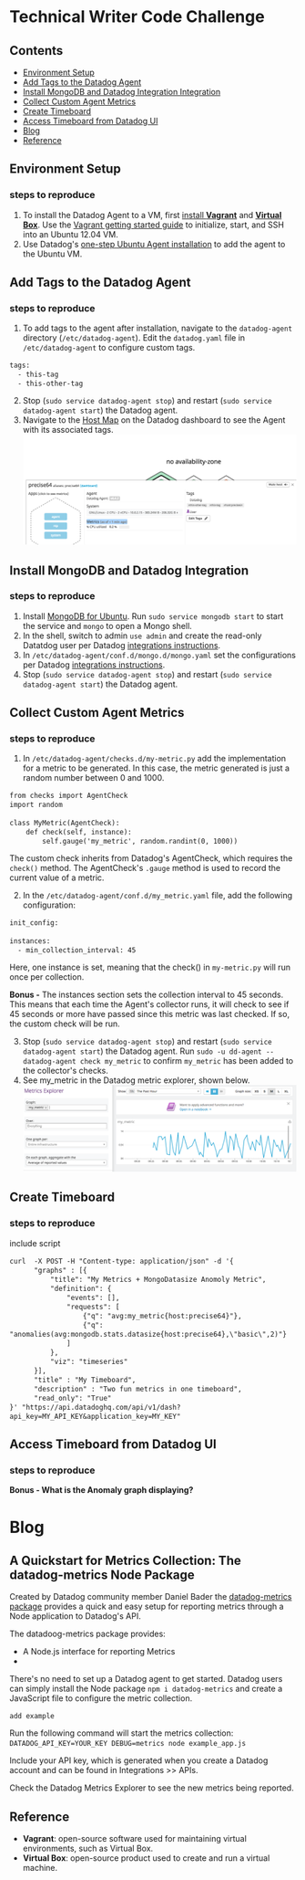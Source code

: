 # Technical Writer Code Challenge

## Contents
 - [Environment Setup](https://github.com/RachelSa/hiring-engineers/blob/tech-writer/answers.md#environment-setup)
 - [Add Tags to the Datadog Agent](https://github.com/RachelSa/hiring-engineers/blob/tech-writer/answers.md#add-tags-to-the-datadog-agent)
 - [Install MongoDB and Datadog Integration Integration](https://github.com/RachelSa/hiring-engineers/blob/tech-writer/answers.md#install-mongodb-and-datadog-integration)
 - [Collect Custom Agent Metrics](https://github.com/RachelSa/hiring-engineers/blob/tech-writer/answers.md#collect-custom-agent-metrics)
 - [Create Timeboard](https://github.com/RachelSa/hiring-engineers/blob/tech-writer/answers.md#create-timeboard)
 - [Access Timeboard from Datadog UI](https://github.com/RachelSa/hiring-engineers/blob/tech-writer/answers.md#access-timeboard-from-datadog-ui)
 - [Blog](https://github.com/RachelSa/hiring-engineers/blob/tech-writer/answers.md#blog)
 - [Reference](https://github.com/RachelSa/hiring-engineers/blob/tech-writer/answers.md#reference)

## Environment Setup
### steps to reproduce
  1. To install the Datadog Agent to a VM, first [install **Vagrant**](https://www.vagrantup.com/intro/getting-started/) and [**Virtual Box**](https://www.virtualbox.org/). Use the [Vagrant getting started guide](https://www.vagrantup.com/intro/getting-started/) to initialize, start, and SSH into an Ubuntu 12.04 VM.
  2. Use Datadog's [one-step Ubuntu Agent installation](https://app.datadoghq.com/account/settings#agent/ubuntu) to add the agent to the Ubuntu VM.

## Add Tags to the Datadog Agent
### steps to reproduce
  1. To add tags to the agent after installation, navigate to the `datadog-agent` directory (`/etc/datadog-agent`). Edit the `datadog.yaml` file in `/etc/datadog-agent` to configure custom tags.
  ```
  tags:
    - this-tag
    - this-other-tag
  ```
  2. Stop (`sudo service datadog-agent stop`) and restart (`sudo service datadog-agent start`) the Datadog agent.
  3. Navigate to the [Host Map](https://app.datadoghq.com/infrastructure/map) on the Datadog dashboard to see the Agent with its associated tags.
  ![agent with tags](https://github.com/RachelSa/hiring-engineers/blob/tech-writer/images/vm-tag.png)

## Install MongoDB and Datadog Integration
### steps to reproduce
  1. Install [MongoDB for Ubuntu](https://docs.mongodb.com/manual/tutorial/install-mongodb-on-ubuntu/). Run `sudo service mongodb start` to start the service and `mongo` to open a Mongo shell.
  2. In the shell, switch to admin `use admin` and create the read-only Datatdog user per Datadog [integrations instructions](https://app.datadoghq.com/account/settings#integrations/mongodb).
  3. In `/etc/datadog-agent/conf.d/mongo.d/mongo.yaml` set the configurations per Datadog [integrations instructions](https://app.datadoghq.com/account/settings#integrations/mongodb).
  4. Stop (`sudo service datadog-agent stop`) and restart (`sudo service datadog-agent start`) the Datadog agent.

## Collect Custom Agent Metrics
### steps to reproduce
  1. In `/etc/datadog-agent/checks.d/my-metric.py` add the implementation for a metric to be generated. In this case, the metric generated is just a random number between 0 and 1000.
  ```
  from checks import AgentCheck
  import random

  class MyMetric(AgentCheck):
      def check(self, instance):
          self.gauge('my_metric', random.randint(0, 1000))
  ```
The custom check inherits from Datadog's AgentCheck, which requires the `check()` method. The AgentCheck's `.gauge` method is used to record the current value of a metric.

  2. In the `/etc/datadog-agent/conf.d/my_metric.yaml` file, add the following configuration:
  ```
  init_config:

  instances:
    - min_collection_interval: 45
  ```
  Here, one instance is set, meaning that the check() in `my-metric.py` will run once per collection.

  **Bonus -** The instances section sets the collection interval to 45 seconds. This means that each time the Agent's collector runs, it will check to see if 45 seconds or more have passed since this metric was last checked. If so, the custom check will be run.

  3. Stop (`sudo service datadog-agent stop`) and restart (`sudo service datadog-agent start`) the Datadog agent. Run `sudo -u dd-agent -- datadog-agent check my_metric` to confirm `my_metric` has been added to the collector's checks.
  4. See my_metric in the Datadog metric explorer, shown below.
  ![my-metric in metric explorer](https://github.com/RachelSa/hiring-engineers/blob/tech-writer/images/my_metric_explorer.png)

## Create Timeboard
### steps to reproduce
include script
```
curl  -X POST -H "Content-type: application/json" -d '{
      "graphs" : [{
          "title": "My Metrics + MongoDatasize Anomoly Metric",
          "definition": {
              "events": [],
              "requests": [
                  {"q": "avg:my_metric{host:precise64}"},
                  {"q": "anomalies(avg:mongodb.stats.datasize{host:precise64},\"basic\",2)"}
              ]
          },
          "viz": "timeseries"
      }],
      "title" : "My Timeboard",
      "description" : "Two fun metrics in one timeboard",
      "read_only": "True"
}' "https://api.datadoghq.com/api/v1/dash?api_key=MY_API_KEY&application_key=MY_KEY"
```

## Access Timeboard from Datadog UI
### steps to reproduce

**Bonus - What is the Anomaly graph displaying?**

# Blog
## A Quickstart for Metrics Collection: The datadog-metrics Node Package
Created by Datadog community member Daniel Bader the [datadog-metrics package](https://www.npmjs.com/package/datadog-metrics) provides a quick and easy setup for reporting metrics through a Node application to Datadog's API.

The datadoog-metrics package provides:
 - A Node.js interface for reporting Metrics
 -

There's no need to set up a Datadog agent to get started. Datadog users can simply install the Node package `npm i datadog-metrics` and create a JavaScript file to configure the metric collection.

```
add example
```
Run the following command will start the metrics collection:
`DATADOG_API_KEY=YOUR_KEY DEBUG=metrics node example_app.js`

Include your API key, which is generated when you create a Datadog account and can be found in Integrations >> APIs.

Check the Datadog Metrics Explorer to see the new metrics being reported.

## Reference
- **Vagrant**: open-source software used for maintaining virtual environments, such as Virtual Box.
- **Virtual Box**: open-source product used to create and run a virtual machine.
